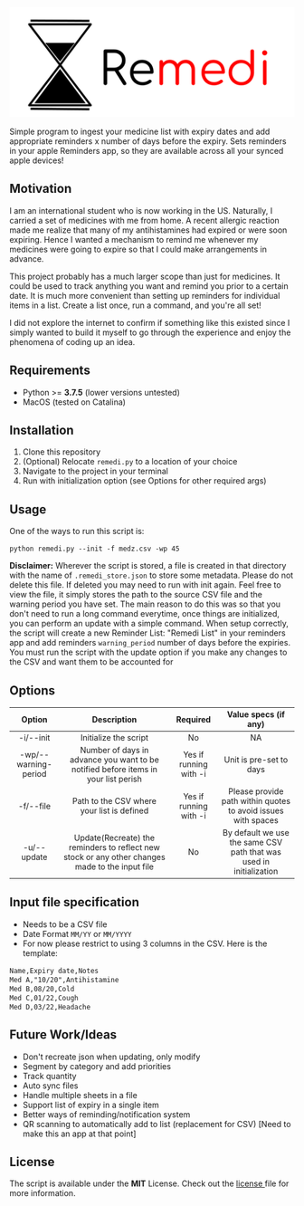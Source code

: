 ![Header](.resources/remedi_hero.png)

Simple program to ingest your medicine list with expiry dates and add appropriate reminders x number of days before the expiry. Sets reminders in your apple Reminders app, so they are available across all your synced apple devices!

## Motivation
I am an international student who is now working in the US. Naturally, I carried a set of medicines with me from home. A recent allergic reaction made me realize that many of my antihistamines had expired or were soon expiring. Hence I wanted a mechanism to remind me whenever my medicines were going to expire so that I could make arrangements in advance.

This project probably has a much larger scope than just for medicines. It could be used to track anything you want and remind you prior to a certain date. It is much more convenient than setting up reminders for individual items in a list. Create a list once, run a command, and you're all set!

I did not explore the internet to confirm if something like this existed since I simply wanted to build it myself to go through the experience and enjoy the phenomena of coding up an idea.

## Requirements
- Python >= **3.7.5** (lower versions untested)
- MacOS (tested on Catalina)

## Installation
1. Clone this repository
2. (Optional) Relocate ```remedi.py``` to a location of your choice
3. Navigate to the project in your terminal
4. Run with initialization option (see Options for other required args)

## Usage
One of the ways to run this script is:
```
python remedi.py --init -f medz.csv -wp 45
```
**Disclaimer:** Wherever the script is stored, a file is created in that directory with the name of ```.remedi_store.json``` to store some metadata. Please do not delete this file. If deleted you may need to run with init again. Feel free to view the  file, it simply stores the path to the source CSV file and the warning period you have set. The main reason to do this was so that you don't need to run a long command everytime, once things are initialized, you can perform an update with a simple command.
When setup correctly, the script will create a new Reminder List: "Remedi List" in your reminders app and add reminders ```warning_period``` number of days before the expiries. You must run the script with the update option if you make any changes to the CSV and want them to be accounted for


## Options
| Option | Description| Required |  Value specs (if any) |
|:-------------:|:-------------:|:-------------:|:-------------:|
| -i/--init |  Initialize the script | No | NA |
| -wp/--warning-period  | Number of days in advance you want to be notified before items in your list perish | Yes if running with -i | Unit is pre-set to days|
| -f/--file | Path to the CSV where your list is defined | Yes if running with -i | Please provide path within quotes to avoid issues with spaces|
| -u/--update | Update(Recreate) the reminders to reflect new stock or any other changes made to the input file | No | By default we use the same CSV path that was used in initialization |


## Input file specification
- Needs to be a CSV file
- Date Format ```MM/YY``` or ```MM/YYYY```
- For now please restrict to using 3 columns in the CSV. Here is the template:
```csv
Name,Expiry date,Notes
Med A,"10/20",Antihistamine
Med B,08/20,Cold
Med C,01/22,Cough
Med D,03/22,Headache
```

## Future Work/Ideas
- Don't recreate json when updating, only modify
- Segment by category and add priorities
- Track quantity
- Auto sync files
- Handle multiple sheets in a file
- Support list of expiry in a single item
- Better ways of reminding/notification system
- QR scanning to automatically add to list (replacement for CSV) [Need to make this an app at that point]

## License
 The script is available under the **MIT** License. Check out the [license ](https://github.com/vedantpuri/remedi/blob/master/LICENSE.md) file for more information.
